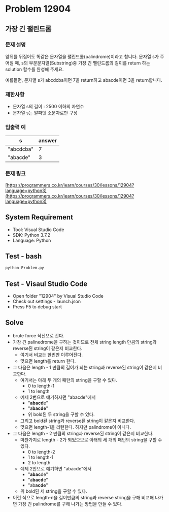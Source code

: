 # Problem 12904

## 가장 긴 팰린드롬

### 문제 설명

앞뒤를 뒤집어도 똑같은 문자열을 팰린드롬(palindrome)이라고 합니다.
문자열 s가 주어질 때, s의 부분문자열(Substring)중 가장 긴 팰린드롬의 길이를 return 하는 solution 함수를 완성해 주세요.

예를들면, 문자열 s가 abcdcba이면 7을 return하고 abacde이면 3을 return합니다.

### 제한사항

- 문자열 s의 길이 : 2500 이하의 자연수
- 문자열 s는 알파벳 소문자로만 구성

### 입출력 예

|s|answer|
|-|------|
|"abcdcba"|7|
|"abacde"|3|

### 문제 링크

[https://programmers.co.kr/learn/courses/30/lessons/12904?language=python3](https://programmers.co.kr/learn/courses/30/lessons/12904?language=python3)

## System Requirement

- Tool: Visual Studio Code
- SDK: Python 3.7.2
- Language: Python

## Test - bash

```bash
python Problem.py
```

## Test - Visaul Studio Code

- Open folder "12904" by Visual Studio Code
- Check out settings - launch.json
- Press F5 to debug start

## Solve

- brute force 작전으로 간다.
- 가장 긴 palinedrome을 구하는 것이므로 전체 string length 만큼의 string과 reverse된 string이 같은지 비교한다.
  - 여기서 비교는 한번만 이루어진다.
  - 맞으면 length를 return 한다.
- 그 다음은 length - 1 만큼의 길이가 되는 string과 reverse된 string이 같은지 비교한다.
  - 여기서는 아래 두 개의 패턴의 string을 구할 수 있다.
    - 0 to length-1
    - 1 to length
  - 예제 2번으로 얘기하자면 "abacde"에서
    - "**abacd**e"
    - "a**bacde**"
    - 위 bold된 두 string을 구할 수 있다.
  - 그리고 bold된 string과 reverse된 string이 같은지 비교한다.
  - 맞으면 length-1을 리턴한다. 하지만 palindrome이 아니다.
- 그 다음은 length - 2 만큼의 string과 reverse된 string이 같은지 비교한다.
  - 마찬가지로 length - 2가 되었으므로 아래의 세 개의 패턴의 string을 구할 수 있다.
    - 0 to length-2
    - 1 to length-1
    - 2 to length
  - 예제 2번으로 얘기하면 "abacde"에서
    - "**abac**de"
    - "a**bacd**e"
    - "ab**acde**"
  - 위 bold된 세 string을 구할 수 있다.
- 이런 식으로 length-n을 길이만큼의 string과 reverse string을 구해 비교해 나가면 가장 긴 palindrome를 구해 나가는 방법을 만들 수 있다.
